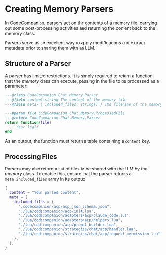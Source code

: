 # Creating Memory Parsers

In CodeCompanion, parsers act on the contents of a memory file, carrying out some post-processing activities and returning the content back to the memory class.

Parsers serve as an excellent way to apply modifications and extract metadata prior to sharing them with an LLM.

## Structure of a Parser

A parser has limited restrictions. It is simply required to return a function that the _memory_ class can execute, passing in the file to be processed as a parameter:

```lua
---@class CodeCompanion.Chat.Memory.Parser
---@field content string The content of the memory file
---@field meta? { included_files: string[] } The filename of the memory file

---@param file CodeCompanion.Chat.Memory.ProcessedFile
---@return CodeCompanion.Chat.Memory.Parser
return function(file)
  -- Your logic
end
```

As an output, the function must return a table containing a `content` key.

## Processing Files

Parsers may also return a list of files to be shared with the LLM by the _memory_ class. To enable this, ensure that the parser returns a `meta.included_files` array in its output:

```lua
{
  content = "Your parsed content",
  meta = {
    included_files = {
      ".codecompanion/acp/acp_json_schema.json",
      "./lua/codecompanion/acp/init.lua",
      "./lua/codecompanion/adapters/acp/claude_code.lua",
      "./lua/codecompanion/adapters/acp/helpers.lua",
      "./lua/codecompanion/acp/prompt_builder.lua",
      "./lua/codecompanion/strategies/chat/acp/handler.lua",
      "./lua/codecompanion/strategies/chat/acp/request_permission.lua",
    },
  },
}
```
